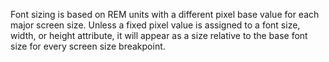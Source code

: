 Font sizing is based on REM units with a different pixel base value for each major screen size. Unless a fixed pixel value is assigned to a font size, width, or height attribute, it will appear as a size relative to the base font size for every screen size breakpoint.
